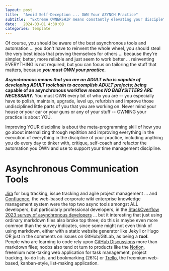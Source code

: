 ```yaml
---
layout: post
title:  "Avoid Self-Deception ... OWN Your AZYNCH Practice"
subtitle:  "Extreme OWNERSHIP means constantly elevating your disciple"
date:   2024-03-01 4:30:00
categories: template
---
```


Of course, you should be aware of the best asynchronous tools and automation ... you don't have to reinvent the whole wheel, you should steal the very best ideas that proving themselves for others ... because they're simpler, better, more reliable and just seem  to work better ... reinventing EVERYTHING is not required, but you can focus on tailoring the stuff that matters, because ***you must OWN your practice.*** 

***Asynchronous means that you are an ADULT who is capable of developing ADULT toolchain to accomplish ADULT projects; being*** **capable of an asynchronous workflow** ***means NO BABYSITTERS ARE NECESSARY.***
You must OWN every bit of who you are -- you especially have to polish, maintain, upgrade, level up, refurbish and improve those undisciplined little parts of you that you are working on. Never mind your house or your car or your guns or any of your stuff -- OWNING your practice is about YOU.

Improving YOUR discipline is about the meta-programming skill of how you go about internalizing through repitition and improving everything in the execution of everything in the discipline of your practice, including anything you do every day to tinker with, critique, self-coach and refactor the automation you OWN and use to support your time management discipline.

# Asynchronous Communication Tools
 
[Jira](https://www.atlassian.com/software/jira/guides/getting-started/introduction#what-is-jira-software) for bug tracking, issue tracking and agile project management ... and [Confluence](https://www.atlassian.com/software/confluence/resources/guides/best-practices/project-collaboration#overview), the web-based corporate wiki enterprise knowledge management system were the top two async tools amongst ALL developers, but particularly professional developers, in the [StackOverflow 2023 survey of asynchronous developers](https://survey.stackoverflow.co/2023/#section-most-popular-technologies-asynchronous-tools) ... but it interesting that just using ordinary markdown files also broke top three; do this is maybe even more common than the survey indicates, since some might not even think of using markdown, either with a static website generator like Jekyll or Hugo OR just in the comments on issues on GitHub/GitLab, as being a ***tool***. People who are learning to code rely upon [GitHub Discussions](https://docs.github.com/en/discussions/collaborating-with-your-community-using-discussions/about-discussions) more than markdown files; noobs also tend ot turn to products like the [Notion](https://www.notion.so/), freemium note-taking web application for task management, project tracking, to-do lists, and bookmarking.(26%) or [Trello](https://trello.com/), the freemium web-based, kanban-style, list-making application.